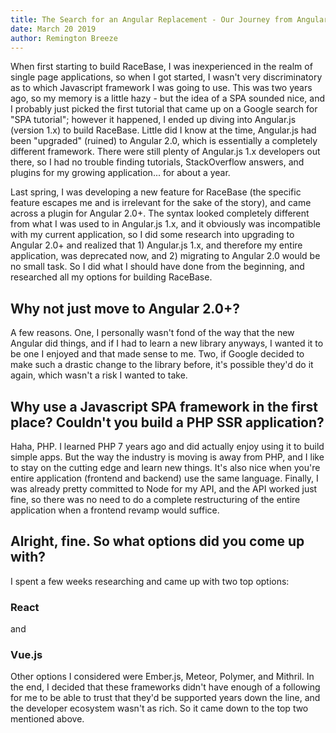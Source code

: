 ```yaml
---
title: The Search for an Angular Replacement - Our Journey from Angular.js (v1.x) to Vue.js
date: March 20 2019
author: Remington Breeze
---
```


When first starting to build RaceBase, I was inexperienced in the realm of single page applications, so when I got started, I wasn't very discriminatory as to which Javascript framework I was going to use. This was two years ago, so my memory is a little hazy - but the idea of a SPA sounded nice, and I probably just picked the first tutorial that came up on a Google search for "SPA tutorial"; however it happened, I ended up diving into Angular.js (version 1.x) to build RaceBase. Little did I know at the time, Angular.js had been "upgraded" (ruined) to Angular 2.0, which is essentially a completely different framework. There were still plenty of Angular.js 1.x developers out there, so I had no trouble finding tutorials, StackOverflow answers, and plugins for my growing application... for about a year. 

Last spring, I was developing a new feature for RaceBase (the specific feature escapes me and is irrelevant for the sake of the story), and came across a plugin for Angular 2.0+. The syntax looked completely different from what I was used to in Angular.js 1.x, and it obviously was incompatible with my current application, so I did some research into upgrading to Angular 2.0+ and realized that 1) Angular.js 1.x, and therefore my entire application, was deprecated now, and 2) migrating to Angular 2.0 would be no small task. So I did what I should have done from the beginning, and researched all my options for building RaceBase. 

## Why not just move to Angular 2.0+? 
A few reasons. One, I personally wasn't fond of the way that the new Angular did things, and if I had to learn a new library anyways, I wanted it to be one I enjoyed and that made sense to me. Two, if Google decided to make such a drastic change to the library before, it's possible they'd do it again, which wasn't a risk I wanted to take. 

## Why use a Javascript SPA framework in the first place? Couldn't you build a PHP SSR application? 
Haha, PHP. I learned PHP 7 years ago and did actually enjoy using it to build simple apps. But the way the industry is moving is away from PHP, and I like to stay on the cutting edge and learn new things. It's also nice when you're entire application (frontend and backend) use the same language. Finally, I was already pretty committed to Node for my API, and the API worked just fine, so there was no need to do a complete restructuring of the entire application when a frontend revamp would suffice. 

## Alright, fine. So what options did you come up with? 
I spent a few weeks researching and came up with two top options: 
### React
and 
### Vue.js

Other options I considered were Ember.js, Meteor, Polymer, and Mithril. In the end, I decided that these frameworks didn't have enough of a following for me to be able to trust that they'd be supported years down the line, and the developer ecosystem wasn't as rich. So it came down to the top two mentioned above. 